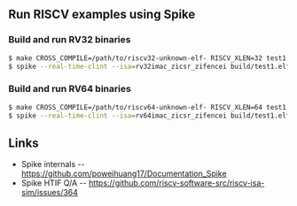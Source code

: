## Run RISCV examples using Spike

### Build and run RV32 binaries

```bash
$ make CROSS_COMPILE=/path/to/riscv32-unknown-elf- RISCV_XLEN=32 test1
$ spike --real-time-clint --isa=rv32imac_zicsr_zifencei build/test1.elf
```

### Build and run RV64 binaries

```bash
$ make CROSS_COMPILE=/path/to/riscv64-unknown-elf- RISCV_XLEN=64 test1
$ spike --real-time-clint --isa=rv64imac_zicsr_zifencei build/test1.elf
```

## Links

- Spike internals
  -- https://github.com/poweihuang17/Documentation_Spike
- Spike HTIF Q/A
  -- https://github.com/riscv-software-src/riscv-isa-sim/issues/364
